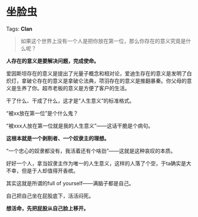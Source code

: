 # 坐脸虫

Tags: **Clan**

> 如果这个世界上没有一个人是把你放在第一位，那么你存在的意义究竟是什么呢？



**人存在的意义是要解决问题，完成使命。**

爱因斯坦存在的意义是提出了光量子概念和相对论，爱迪生存在的意义是发明了白炽灯，拿破仑存在的意义是拿破仑法典，项羽存在的意义是推翻暴秦。你父母的意义是生养了你。超市老板的意义是方便了客户的生活。

干了什么、干成了什么，这才是“人生意义”的标准格式。

“被xx放在第一位”是个什么鬼？

“被xxx人放在第一位就是我的人生意义”——这话干脆是个病句。

**这根本就是一个剥削者、一个奴隶主的理想。**

“一个忠心的奴隶都没有，我活着还有个啥劲”——这就是这种哀叹的本质。

好好一个人，拿当奴隶主作为唯一的人生意义，这样的人落了个空，于ta确实是大不幸，但是于人却值得开香槟。

其实这就是所谓的full of yourself——满脑子都是自己。

自己把自己坐在屁股底下，活活闷死。

**想活命，先把屁股从自己脸上移开。**



